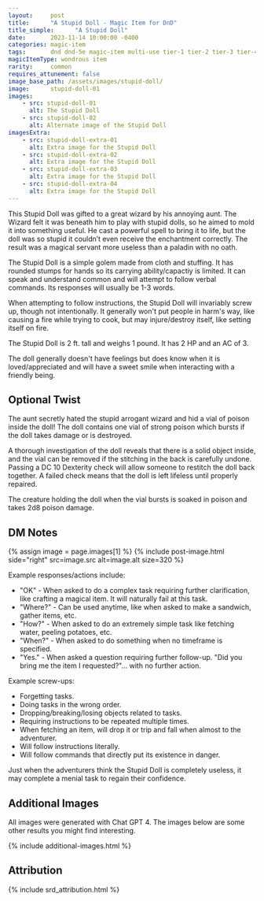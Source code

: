 ```yaml
---
layout:     post
title:      "A Stupid Doll - Magic Item for DnD"
title_simple:      "A Stupid Doll"
date:       2023-11-14 10:00:00 -0400
categories: magic-item
tags:       dnd dnd-5e magic-item multi-use tier-1 tier-2 tier-3 tier-4 sentient npc
magicItemType: wondrous item
rarity:     common
requires_attunement: false
image_base_path: /assets/images/stupid-doll/
image:      stupid-doll-01
images:
    - src: stupid-doll-01
      alt: The Stupid Doll
    - src: stupid-doll-02
      alt: Alternate image of the Stupid Doll
imagesExtra:
    - src: stupid-doll-extra-01
      alt: Extra image for the Stupid Doll
    - src: stupid-doll-extra-02
      alt: Extra image for the Stupid Doll
    - src: stupid-doll-extra-03
      alt: Extra image for the Stupid Doll
    - src: stupid-doll-extra-04
      alt: Extra image for the Stupid Doll
---
```


This Stupid Doll was gifted to a great wizard by his annoying aunt. The Wizard felt it was beneath him to play with stupid dolls, so he aimed to mold it into something useful. He cast a powerful spell to bring it to life, but the doll was so stupid it couldn’t even receive the enchantment correctly. The result was a magical servant more useless than a paladin with no oath.

The Stupid Doll is a simple golem made from cloth and stuffing. It has rounded stumps for hands so its carrying ability/capactiy is limited. It can speak and understand common and will attempt to follow verbal commands. Its responses will usually be 1-3 words.

When attempting to follow instructions, the Stupid Doll will invariably screw up, though not intentionally. It generally won't put people in harm's way, like causing a fire while trying to cook, but may injure/destroy itself, like setting itself on fire.

The Stupid Doll is 2 ft. tall and weighs 1 pound. It has 2 HP and an AC of 3.

The doll generally doesn't have feelings but does know when it is loved/appreciated and will have a sweet smile when interacting with a friendly being.


## Optional Twist

The aunt secretly hated the stupid arrogant wizard and hid a vial of poison inside the doll! The doll contains one vial of strong poison which bursts if the doll takes damage or is destroyed.

A thorough investigation of the doll reveals that there is a solid object inside, and the vial can be removed if the stitching in the back is carefully undone. Passing a DC 10 Dexterity check will allow someone to restitch the doll back together. A failed check means that the doll is left lifeless until properly repaired.

The creature holding the doll when the vial bursts is soaked in poison and takes 2d8 poison damage.


## DM Notes


{% assign image = page.images[1] %}
{% include post-image.html side="right" src=image.src alt=image.alt size=320 %}


Example responses/actions include:

- "OK" - When asked to do a complex task requiring further clarification, like crafting a magical item. It will naturally fail at this task.
- "Where?" - Can be used anytime, like when asked to make a sandwich, gather items, etc.
- "How?" - When asked to do an extremely simple task like fetching water, peeling potatoes, etc.
- "When?" - When asked to do something when no timeframe is specified.
- "Yes." - When asked a question requiring further follow-up. "Did you bring me the item I requested?"... with no further action.

Example screw-ups:

- Forgetting tasks.
- Doing tasks in the wrong order.
- Dropping/breaking/losing objects related to tasks.
- Requiring instructions to be repeated multiple times.
- When fetching an item, will drop it or trip and fall when almost to the adventurer.
- Will follow instructions literally.
- Will follow commands that directly put its existence in danger.

Just when the adventurers think the Stupid Doll is completely useless, it may complete a menial task to regain their confidence.

## Additional Images

All images were generated with Chat GPT 4. The images below are some other results you might find interesting.

{% include additional-images.html %}

## Attribution

{% include srd_attribution.html %}
